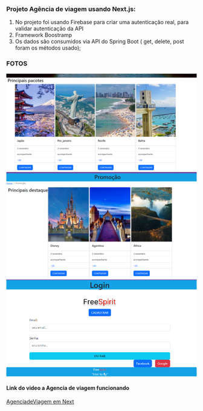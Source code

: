 ### Projeto Agência de viagem usando Next.js:

1. No projeto foi usando Firebase para criar uma autenticação real, para validar autenticação da API
2. Framework Boostramp
3. Os dados são consumidos via API do Spring Boot ( get, delete, post foram os métodos usado);
 
### FOTOS

![gif do game](https://github.com/Evanilsondejesus/galeria/blob/main/img/pacotes.png)
![gif do game](https://github.com/Evanilsondejesus/galeria/blob/main/img/promocao.png)
![gif do game](https://github.com/Evanilsondejesus/galeria/blob/main/img/login.png)

#### Link do video a Agencia de viagem funcionando
[AgenciadeViagem em Next](https://mega.nz/file/C8o0hDJD#8jc8JOqR-XRSDSlbfJ_ohaJWQaJ-FOtgZHX7cib5jaU)

